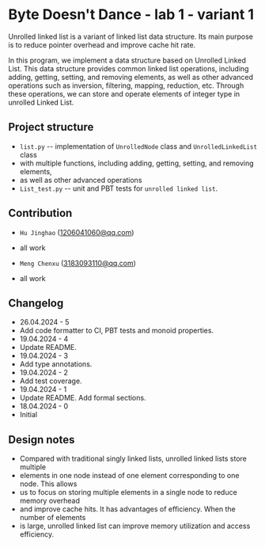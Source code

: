 # Byte Doesn't Dance - lab 1 - variant 1

Unrolled linked list is a variant of linked list data structure. Its
main purpose is to reduce pointer overhead and improve cache hit rate.

In this program, we implement a data structure based on Unrolled Linked List.
This data structure provides common linked list operations, including adding,
getting, setting, and removing elements, as well as other advanced operations
such as inversion, filtering, mapping, reduction, etc. Through these operations,
we can store and operate elements of integer type in unrolled Linked List.

## Project structure

- `list.py` -- implementation of `UnrolledNode` class and `UnrolledLinkedList` class
- with multiple functions, including adding, getting, setting, and removing elements,
- as well as other advanced operations
- `List_test.py` -- unit and PBT tests for `unrolled linked list`.

## Contribution

- `Hu Jinghao` (1206041060@qq.com)
- all work

- `Meng Chenxu` (3183093110@qq.com)
- all work

## Changelog

- 26.04.2024 - 5
- Add code formatter to CI, PBT tests and monoid properties.
- 19.04.2024 - 4
- Update README.
- 19.04.2024 - 3
- Add type annotations.
- 19.04.2024 - 2
- Add test coverage.
- 19.04.2024 - 1
- Update README. Add formal sections.
- 18.04.2024 - 0
- Initial

## Design notes

- Compared with traditional singly linked lists, unrolled linked lists store multiple
- elements in one node instead of one element corresponding to one node. This allows
- us to focus on storing multiple elements in a single node to reduce memory overhead
- and improve cache hits. It has advantages of efficiency. When the number of elements
- is large, unrolled linked list can improve memory utilization and access efficiency.
